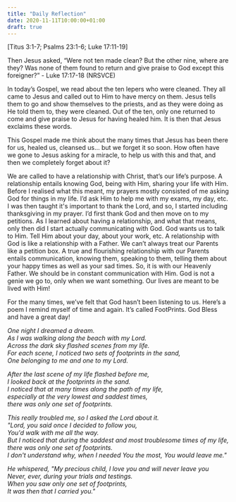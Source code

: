 ```yaml
---
title: "Daily Reflection"
date: 2020-11-11T10:00:00+01:00
draft: true
---
```


[Titus 3:1-7; Psalms 23:1-6; Luke 17:11-19]

Then Jesus asked, “Were not ten made clean? But the other nine, where are they? Was none of them found to return and give praise to God except this foreigner?” - Luke 17:17-18 (NRSVCE)

In today’s Gospel, we read about the ten lepers who were cleaned. They all came to Jesus and called out to Him to have mercy on them. Jesus tells them to go and show themselves to the priests, and as they were doing as He told them to, they were cleaned. Out of the ten, only one returned to come and give praise to Jesus for having healed him. It is then that Jesus exclaims these words.

This Gospel made me think about the many times that Jesus has been there for us, healed us, cleansed us… but we forget it so soon. How often have we gone to Jesus asking for a miracle, to help us with this and that, and then we completely forget about it?

We are called to have a relationship with Christ, that’s our life’s purpose. A relationship entails knowing God, being with Him, sharing your life with Him. Before I realised what this meant, my prayers mostly consisted of me asking God for things in my life. I’d ask Him to help me with my exams, my day, etc. I was then taught it's important to thank the Lord, and so, I started including thanksgiving in my prayer. I’d first thank God and then move on to my petitions. As I learned about having a relationship, and what that means, only then did I start actually communicating with God. God wants us to talk to Him. Tell Him about your day, about your work, etc. A relationship with God is like a relationship with a Father. We can’t always treat our Parents like a petition box. A true and flourishing relationship with our Parents entails communication, knowing them, speaking to them, telling them about your happy times as well as your sad times. So, it is with our Heavenly Father. We should be in constant communication with Him. God is not a genie we go to, only when we want something. Our lives are meant to be lived with Him!

For the many times, we’ve felt that God hasn’t been listening to us. Here’s a poem I remind myself of time and again. It’s called FootPrints. God Bless and have a great day!

_One night I dreamed a dream.  
As I was walking along the beach with my Lord.  
Across the dark sky flashed scenes from my life.  
For each scene, I noticed two sets of footprints in the sand,  
One belonging to me and one to my Lord._

_After the last scene of my life flashed before me,  
I looked back at the footprints in the sand.  
I noticed that at many times along the path of my life,  
especially at the very lowest and saddest times,  
there was only one set of footprints._

_This really troubled me, so I asked the Lord about it.  
"Lord, you said once I decided to follow you,  
You'd walk with me all the way.  
But I noticed that during the saddest and most troublesome times of my life,  
there was only one set of footprints.  
I don't understand why, when I needed You the most, You would leave me."_

_He whispered, "My precious child, I love you and will never leave you  
Never, ever, during your trials and testings.  
When you saw only one set of footprints,  
It was then that I carried you."_
